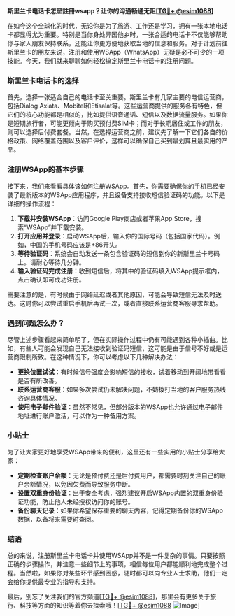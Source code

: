 **斯里兰卡电话卡怎麽註冊wsapp？让你的沟通畅通无阻[[TG💪+ @esim1088](https://t.me/s/esim1088)]**

在如今这个全球化的时代，无论你是为了旅游、工作还是学习，拥有一张本地电话卡都显得尤为重要。特别是当你身处异国他乡时，一张合适的电话卡不仅能够帮助你与家人朋友保持联系，还能让你更方便地获取当地的信息和服务。对于计划前往斯里兰卡的朋友来说，注册和使用WSApp（WhatsApp）无疑是必不可少的一项技能。今天，我们就来聊聊如何轻松搞定斯里兰卡电话卡的注册问题。

### 斯里兰卡电话卡的选择

首先，选择一张适合自己的电话卡至关重要。斯里兰卡有几家主要的电信运营商，包括Dialog Axiata、Mobitel和Etisalat等。这些运营商提供的服务各有特色，但它们的核心功能都是相似的，比如提供语音通话、短信以及数据流量服务。如果你是短期旅行者，可能更倾向于购买预付费SIM卡；而对于长期居住或工作的朋友，则可以选择后付费套餐。当然，在选择运营商之前，建议先了解一下它们各自的价格政策、网络覆盖范围以及客户评价，这样可以确保自己买到最划算且最实用的产品。

### 注册WSApp的基本步骤

接下来，我们来看看具体该如何注册WSApp。首先，你需要确保你的手机已经安装了最新版本的WSApp应用程序，并且设备支持接收短信验证码的功能。以下是详细的操作流程：

1. **下载并安装WSApp**：访问Google Play商店或者苹果App Store，搜索“WSApp”并下载安装。
2. **打开应用并登录**：启动WSApp后，输入你的国际号码（包括国家代码）。例如，中国的手机号码应该是+86开头。
3. **等待验证码**：系统会自动发送一条包含验证码的短信到你的新斯里兰卡号码上。请耐心等待几分钟。
4. **输入验证码完成注册**：收到短信后，将其中的验证码填入WSApp提示框内，点击确认即可成功注册。

需要注意的是，有时候由于网络延迟或者其他原因，可能会导致短信无法及时送达。这时你可以尝试重启手机后再试一次，或者直接联系运营商客服寻求帮助。

### 遇到问题怎么办？

尽管上述步骤看起来简单明了，但在实际操作过程中仍有可能遇到各种小插曲。比如，有些人可能会发现自己无法接收到验证码短信，这可能是由于信号不好或是运营商限制所致。在这种情况下，你可以考虑以下几种解决办法：

- **更换位置试试**：有时候信号强度会影响短信的接收，试着移动到开阔地带看看是否有所改善。
- **联系运营商客服**：如果多次尝试仍未解决问题，不妨拨打当地的客户服务热线咨询具体情况。
- **使用电子邮件验证**：虽然不常见，但部分版本的WSApp也允许通过电子邮件地址进行账户激活，可以作为一种备用方案。

### 小贴士

为了让大家更好地享受WSApp带来的便利，这里还有一些实用的小贴士分享给大家：

- **定期检查账户余额**：无论是预付费还是后付费用户，都需要时刻关注自己的账户余额情况，以免因欠费而导致服务中断。
- **设置双重身份验证**：出于安全考虑，强烈建议开启WSApp内置的双重身份验证功能，防止他人未经授权访问你的账号。
- **备份聊天记录**：如果你希望保存重要的聊天内容，记得定期备份你的WSApp数据，以备将来需要时查阅。

### 结语

总的来说，注册斯里兰卡电话卡并使用WSApp并不是一件复杂的事情。只要按照正确的步骤操作，并注意一些细节上的事项，相信每位用户都能顺利地完成整个过程。当然啦，如果你对某些环节感到困惑，随时都可以向专业人士求助，他们一定会给你提供最专业的指导和支持。

最后，别忘了关注我们的官方频道[[TG💪+ @esim1088](https://t.me/s/esim1088)]，那里会有更多关于旅行、科技等方面的知识等着你去探索哦！[[TG💪+ @esim1088](https://t.me/s/esim1088) ![Image](https://i.postimg.cc/4NQfJmqS/Snipaste-2025-05-13-00-14-12.png)]